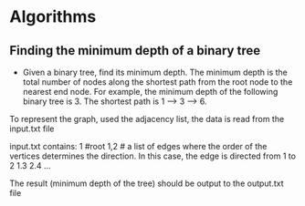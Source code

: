 # Algorithms
## Finding the minimum depth of a binary tree
 - Given a binary tree, find its minimum depth. The minimum depth is the total number of nodes along the shortest path from the root node to the nearest end node.
For example, the minimum depth of the following binary tree is 3. The shortest path is 1 —> 3 —> 6.

To represent the graph, used the adjacency list, the data is read from the input.txt file

input.txt contains:
1 #root
1,2 # a list of edges where the order of the vertices determines the direction. In this case, the edge is directed from 1 to 2
1.3
2.4
…


The result (minimum depth of the tree) should be output to the output.txt file